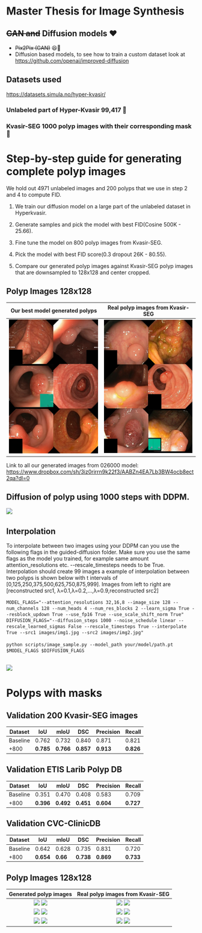 # Master Thesis for Image Synthesis 

## ~~GAN and~~ Diffusion models :heart:
- ~~Pix2Pix (GAN)~~ :satisfied::wave: 
- Diffusion based models, to see how to train a custom dataset look at https://github.com/openai/improved-diffusion

## Datasets used
https://datasets.simula.no/hyper-kvasir/
### Unlabeled part of Hyper-Kvasir 99,417 :raised_hands:
### Kvasir-SEG 1000 polyp images with their corresponding mask :mag_right:

# Step-by-step guide for generating complete polyp images

We hold out 4971 unlabeled images and 200 polyps that we use in step 2 and 4 to compute FID.

1. We train our diffusion model on a large part of the unlabeled dataset in Hyperkvasir.

2. Generate samples and pick the model with best FID(Cosine 500K - 25.66).

3. Fine tune the model on 800 polyp images from Kvasir-SEG.

4. Pick the model with best FID score(0.3 dropout 26K - 80.55).

5. Compare our generated polyp images against Kvasir-SEG polyp images that are downsampled to 128x128 and center cropped.

## Polyp Images 128x128
Our best model generated polyps             |  Real polyp images from Kvasir-SEG 
:-------------------------:|:-------------------------:
![](github-images/our_polyps.png)  |  ![](github-images/kvasir_polyps.png)

Link to all our generated images from 026000 model: https://www.dropbox.com/sh/3iz0rirrn9k22f3/AABZn4EA7Lb3BW4ocb8ect2qa?dl=0

## Diffusion of polyp using 1000 steps with DDPM.
![](github-images/fp_out2.gif)

 ## Interpolation 
To interpolate between two images using your DDPM can you use the following flags in the guided-diffusion folder. Make sure you use the same flags as the model you trained, for example same amount attention_resolutions etc. --rescale_timesteps needs to be True. Interpolation should create 99 images a example of interpolation between two polyps is shown below with t intervals of [0,125,250,375,500,625,750,875,999]. Images from left to right are [reconstructed src1, λ=0.1,λ=0.2,...,λ=0.9,reconstructed src2]
```
MODEL_FLAGS="--attention_resolutions 32,16,8 --image_size 128 --num_channels 128 --num_heads 4 --num_res_blocks 2 --learn_sigma True --resblock_updown True --use_fp16 True --use_scale_shift_norm True"
DIFFUSION_FLAGS="--diffusion_steps 1000 --noise_schedule linear --rescale_learned_sigmas False --rescale_timesteps True --interpolate True --src1 images/img1.jpg --src2 images/img2.jpg"

python scripts/image_sample.py --model_path your/model/path.pt $MODEL_FLAGS $DIFFUSION_FLAGS
 
```
![](polyp-images/interpolation/interpolation-collage.jpg)

# Polyps with masks

## Validation 200 Kvasir-SEG images
| Dataset  | IoU            | mIoU           | DSC            | Precision      | Recall         |
|----------|----------------|----------------|----------------|----------------|----------------|
| Baseline | 0.762          | 0.732          | 0.840          | 0.871          | 0.821          |
| +800     | **0.785** | **0.766** | **0.857** | **0.913** | **0.826** |


## Validation ETIS Larib Polyp DB
| Dataset  | IoU            | mIoU           | DSC            | Precision      | Recall         |
|----------|----------------|----------------|----------------|----------------|----------------|
| Baseline | 0.351          | 0.470          | 0.408          | 0.583          | 0.709          |
| +800     | **0.396** | **0.492** | **0.451** | **0.604** | **0.727** |

## Validation CVC-ClinicDB 
| Dataset  | IoU            | mIoU          | DSC            | Precision      | Recall         |
|----------|----------------|---------------|----------------|----------------|----------------|
| Baseline | 0.642          | 0.628         | 0.735          | 0.831          | 0.720          |
| +800     | **0.654** | **0.66** | **0.738** | **0.869** | **0.733** |

## Polyp Images 128x128
Generated polyp images             |  Real polyp images from Kvasir-SEG 
:-------------------------:|:-------------------------:
![](polyp-images/Generated/images/img_90.png) ![](polyp-images/Generated/masks/img_90.png) | ![](polyp-images/Kvasir-SEG/images/cju2s9g11pnra0993gn4eh793.png) ![](polyp-images/Kvasir-SEG/masks/cju2s9g11pnra0993gn4eh793.png)
 ![](polyp-images/Generated/images/img_102.png) ![](polyp-images/Generated/masks/img_102.png) | ![](polyp-images/Kvasir-SEG/images/cju5wqonpm0e60801z88ewmy1.png) ![](polyp-images/Kvasir-SEG/masks/cju5wqonpm0e60801z88ewmy1.png)
 ![](polyp-images/Generated/images/img_184.png) ![](polyp-images/Generated/masks/img_184.png) | ![](polyp-images/Kvasir-SEG/images/cju8a1jtvpt9m081712iwkca7.png) ![](polyp-images/Kvasir-SEG/masks/cju8a1jtvpt9m081712iwkca7.png)
 
